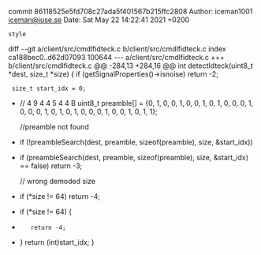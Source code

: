 commit 86118525e5fd708c27ada5f401567b215ffc2808
Author: iceman1001 <iceman@iuse.se>
Date:   Sat May 22 14:22:41 2021 +0200

    style

diff --git a/client/src/cmdlfidteck.c b/client/src/cmdlfidteck.c
index ca188bec0..d62d07093 100644
--- a/client/src/cmdlfidteck.c
+++ b/client/src/cmdlfidteck.c
@@ -284,13 +284,16 @@ int detectIdteck(uint8_t *dest, size_t *size) {
     if (getSignalProperties()->isnoise) return -2;
 
     size_t start_idx = 0;
+    //                    4           9           4           4           5           4           4           B
     uint8_t preamble[] = {0, 1, 0, 0, 1, 0, 0, 1, 0, 1, 0, 0, 0, 1, 0, 0, 0, 1, 0, 1, 0, 1, 0, 0, 0, 1, 0, 0, 1, 0, 1, 1};
 
     //preamble not found
-    if (!preambleSearch(dest, preamble, sizeof(preamble), size, &start_idx))
+    if (preambleSearch(dest, preamble, sizeof(preamble), size, &start_idx) == false)
         return -3;
 
     // wrong demoded size
-    if (*size != 64) return -4;
+    if (*size != 64) {
+        return -4;
+    }
     return (int)start_idx;
 }

